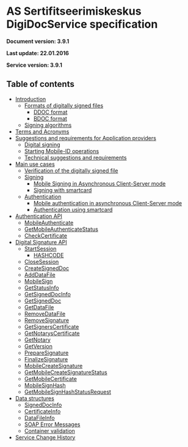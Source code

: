 # AS Sertifitseerimiskeskus DigiDocService specification

**Document version: 3.9.1**

**Last update: 22.01.2016**

**Service version: 3.9.1**

## Table of contents

<!---
1. Document Versions        
1. References        
--->

* [Introduction](introduction)        
    * [Formats of digitally signed files](introduction#formats-of-digitally-signed-files)        
        * [DDOC format](introduction#ddoc-format)        
        * [BDOC format](introduction#bdoc-format)       
    * [Signing algorithms](introduction#signing-algorithms)        
* [Terms and Acronyms](terms_and_acronyms)        
* [Suggestions and requirements for Application providers](application_providers)        
    * [Digital signing](application_providers#digital-signing)        
    * [Starting Mobile-ID operations](application_providers#starting-mobile-id-operations)        
    * [Technical suggestions and requirements](application_providers#technical-suggestions-and-requirements)        
* [Main use cases](main_use_cases)        
    * [Verification of the digitally signed file](main_use_cases#verification-of-the-digitally-signed-file)        
    * [Signing](main_use_cases#signing)        
        * [Mobile Signing in Asynchronous Client-Server mode](main_use_cases#mobile-signing-in-asynchronous-client-server-mode)        
        * [Signing with smartcard](main_use_cases#signing-with-smartcard)        
    * [Authentication](main_use_cases#authentication)        
        * [Mobile authentication in asynchronous Client-Server mode](main_use_cases#mobile-authentication-in-asynchronous-client-server-mode)        
        * [Authentication using smartcard](main_use_cases#authentication-using-smartcard)        
* [Authentication API](api/authenticate_api) 
    * [MobileAuthenticate](api/authenticate_api#mobileautheticate)        
    * [GetMobileAuthenticateStatus](api/authenticate_api#getmobileauthenticatestatus)        
    * [CheckCertificate](api/authenticate_api#checkcertificate)        
* [Digital Signature API](api/digital_signature_api)       
    * [StartSession](api/digital_signature_api#startsession)       
        * [HASHCODE](api/digital_signature_api#hashcode)        
    * [CloseSession](api/digital_signature_api#closesession)        
    * [CreateSignedDoc](api/digital_signature_api#createsigneddoc)        
    * [AddDataFile](api/digital_signature_api#adddatafile)        
    * [MobileSign](api/digital_signature_api#mobilesign)        
    * [GetStatusInfo](api/digital_signature_api#getstatusinfo)  
    * [GetSignedDocInfo](api/digital_signature_api#getsigneddocinfo)        
    * [GetSignedDoc](api/digital_signature_api#getsigneddoc)        
    * [GetDataFile](api/digital_signature_api#getdatafile)        
    * [RemoveDataFile](api/digital_signature_api#removedatafile)        
    * [RemoveSignature](api/digital_signature_api#removesignature)        
    * [GetSignersCertificate](api/digital_signature_api#getsignerscertificate)        
    * [GetNotarysCertificate](api/digital_signature_api#getnotaryscertificate)       
    * [GetNotary](api/digital_signature_api#getnotary)        
    * [GetVersion](api/digital_signature_api#GetVersion)        
    * [PrepareSignature](api/digital_signature_api#preparesignature)        
    * [FinalizeSignature](api/digital_signature_api#finalizesignature)        
    * [MobileCreateSignature](api/digital_signature_api#mobilecreatesignature)        
    * [GetMobileCreateSignatureStatus](api/digital_signature_api#getmobilecreatesignaturestatus)        
    * [GetMobileCertificate](api/digital_signature_api#getmobilecertificate)        
    * [MobileSignHash](api/digital_signature_api#mobilesighhash)        
    * [GetMobileSignHashStatusRequest](api/digital_signature_api#getmobilesignhashstatusrequest)        
* [Data structures](api/data_structures)        
    * [SignedDocInfo](api/data_structures#signeddocinfo)        
    * [CertificateInfo](api/data_structures#certificateinfo)       
    * [DataFileInfo](api/data_structures#datafileinfo)        
    * [SOAP Error Messages](api/data_structures#soap-error-messages)        
    * [Container validation](api/data_structures#container-validation)        
* [Service Change History](service_change_history)        


